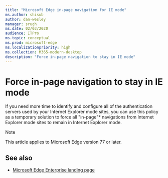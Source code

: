 ```yaml
---
title: "Microsoft Edge in-page navigation for IE mode"
ms.author: shisub
author: dan-wesley
manager: srugh
ms.date: 02/03/2020
audience: ITPro
ms.topic: conceptual
ms.prod: microsoft-edge
ms.localizationpriority: high
ms.collection: M365-modern-desktop
description: "Force in-page navigation to stay in IE mode"
---
```


# Force in-page navigation to stay in IE mode

If you need more time to identify and configure all of the authentication servers used by your Internet Explorer mode sites, you can use this policy as a temporary solution to force all "in-page"* navigations from Internet Explorer mode sites to remain in Internet Explorer mode.

>[!NOTE]
>This article applies to Microsoft Edge version 77 or later.

## See also

- [Microsoft Edge Enterprise landing page](https://www.microsoftedgeinsider.com/enterprise)
